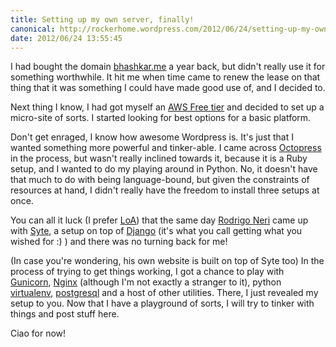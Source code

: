 ```yaml
---
title: Setting up my own server, finally!
canonical: http://rockerhome.wordpress.com/2012/06/24/setting-up-my-own-server-finally/
date: 2012/06/24 13:55:45
---
```

I had bought the domain [bhashkar.me](http://bhashkar.me) a year back, but didn't really use it for something worthwhile. It hit me when time came to renew the lease on that thing that it was something I could have made good use of, and I decided to.<span class="more" />

Next thing I know, I had got myself an [AWS Free tier](http://aws.amazon.com/free/) and decided to set up a micro-site of sorts. I started looking for best options for a basic platform.

Don't get enraged, I know how awesome Wordpress is. It's just that I wanted something more powerful and tinker-able. I came across [Octopress](http://octopress.org) in the process, but wasn't really inclined towards it, because it is a Ruby setup, and I wanted to do my playing around in Python. No, it doesn't have that much to do with being language-bound, but given the constraints of resources at hand, I didn't really have the freedom to install three setups at once.

You can all it luck (I prefer [LoA](http://en.wikipedia.org/wiki/Law_of_attraction)) that the same day [Rodrigo Neri](http://rigoneri.com/) came up with [Syte](http://rigoneri.github.com/syte/), a setup on top of [Django](http://djangoproject.com) (it's what you call getting what you wished for :) ) and there was no turning back for me!

(In case you're wondering, his own website is built on top of Syte too) In the process of trying to get things working, I got a chance to play with [Gunicorn](http://gunicorn.org), [Nginx](http://nginx.org/) (although I'm not exactly a stranger to it), python [virtualenv](http://pypi.python.org/pypi/virtualenv), [postgresql](http://www.postgresql.org/) and a host of other utilities. There, I just revealed my setup to you. Now that I have a playground of sorts, I will try to tinker with things and post stuff here.

Ciao for now!